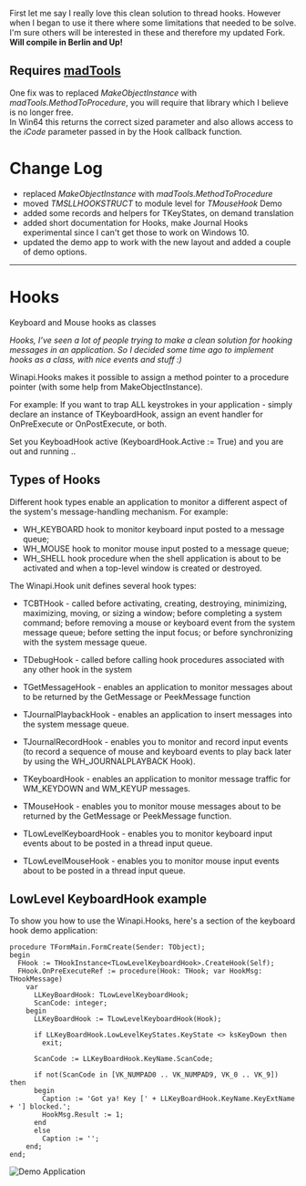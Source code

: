 
First let me say I really love this clean solution to thread hooks. 
However when I began to use it there where some limitations that needed to be solve.
I'm sure others will be interested in these and therefore my updated Fork.  
**Will compile in Berlin and Up!**
## Requires [madTools](http://madshi.net/)
One fix was to replaced *MakeObjectInstance* with *madTools.MethodToProcedure*, you will require that library which I believe is no longer free.  
In Win64 this returns the correct sized parameter and also allows access to the *iCode* parameter passed in by the Hook callback function.
# Change Log
- replaced *MakeObjectInstance* with *madTools.MethodToProcedure*
- moved *TMSLLHOOKSTRUCT* to module level for *TMouseHook* Demo
- added some records and helpers for TKeyStates, on demand translation
- added short documentation for Hooks, make Journal Hooks experimental since I can't get those to work on Windows 10.
- updated the demo app to work with the new layout and added a couple of demo options.
----

# Hooks
Keyboard and Mouse hooks as classes

*Hooks, I’ve seen a lot of people trying to make a clean solution for hooking messages in an application. So I decided some time ago to implement hooks as a class, with nice events and stuff :)*

Winapi.Hooks makes it possible to assign a method pointer to a procedure pointer (with some help from MakeObjectInstance).

For example: If you want to trap ALL keystrokes in your application - simply declare an instance of TKeyboardHook, assign an event handler for OnPreExecute or OnPostExecute, or both.

Set you KeyboadHook active (KeyboardHook.Active := True) and you are out and running ..

## Types of Hooks
Different hook types enable an application to monitor a different aspect of the system's message-handling mechanism.
For example:

- WH_KEYBOARD hook to monitor keyboard input posted to a message queue;
- WH_MOUSE hook to monitor mouse input posted to a message queue;
- WH_SHELL hook procedure when the shell application is about to be activated and when a top-level window is created or destroyed.

The Winapi.Hook unit defines several hook types:

- TCBTHook - called before activating, creating, destroying, minimizing, maximizing, moving, or sizing a window; before completing a system command; before removing a mouse or keyboard event from the system message queue; before setting the input focus; or before synchronizing with the system message queue.

- TDebugHook - called before calling hook procedures associated with any other hook in the system

- TGetMessageHook - enables an application to monitor messages about to be returned by the GetMessage or PeekMessage function

- TJournalPlaybackHook - enables an application to insert messages into the system message queue.

- TJournalRecordHook - enables you to monitor and record input events (to record a sequence of mouse and keyboard events to play back later by using the WH_JOURNALPLAYBACK Hook).

- TKeyboardHook - enables an application to monitor message traffic for WM_KEYDOWN and WM_KEYUP messages.

- TMouseHook - enables you to monitor mouse messages about to be returned by the GetMessage or PeekMessage function.

- TLowLevelKeyboardHook - enables you to monitor keyboard input events about to be posted in a thread input queue.

- TLowLevelMouseHook - enables you to monitor mouse input events about to be posted in a thread input queue.

## LowLevel KeyboardHook example

To show you how to use the Winapi.Hooks, here's a section of the keyboard hook demo application:

```delphi
procedure TFormMain.FormCreate(Sender: TObject);
begin
  FHook := THookInstance<TLowLevelKeyboardHook>.CreateHook(Self);
  FHook.OnPreExecuteRef := procedure(Hook: THook; var HookMsg: THookMessage)
    var
      LLKeyBoardHook: TLowLevelKeyboardHook;
      ScanCode: integer;
    begin
      LLKeyBoardHook := TLowLevelKeyboardHook(Hook);

      if LLKeyBoardHook.LowLevelKeyStates.KeyState <> ksKeyDown then
        exit;

      ScanCode := LLKeyBoardHook.KeyName.ScanCode;

      if not(ScanCode in [VK_NUMPAD0 .. VK_NUMPAD9, VK_0 .. VK_9]) then
      begin
        Caption := 'Got ya! Key [' + LLKeyBoardHook.KeyName.KeyExtName + '] blocked.';
        HookMsg.Result := 1;
      end
      else
        Caption := '';
    end;
end;
```
![Demo Application](https://github.com/JensBorrisholt/Hooks/blob/master/Demo.PNG)
